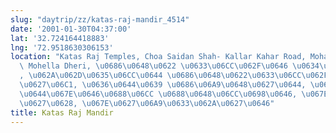 ```yaml
---
slug: "daytrip/zz/katas-raj-mandir_4514"
date: '2001-01-30T04:37:00'
lat: '32.724164418883'
lng: '72.9518630306153'
location: "Katas Raj Temples, Choa Saidan Shah- Kallar Kahar Road, Mohalla Sherazi,\
  \ Mohella Dheri, \u0686\u0648\u0622 \u0633\u06CC\u062F\u0646 \u0634\u0627\u06C1\
  , \u062A\u062D\u0635\u06CC\u0644 \u0686\u0648\u0622\u0633\u06CC\u062F\u0646 \u0634\
  \u0627\u06C1, \u0636\u0644\u0639 \u0686\u06A9\u0648\u0627\u0644, \u0631\u0627\u0648\
  \u0644\u067E\u0646\u0688\u06CC \u0688\u0648\u06CC\u0698\u0646, \u067E\u0646\u062C\
  \u0627\u0628, \u067E\u0627\u06A9\u0633\u062A\u0627\u0646"
title: Katas Raj Mandir
---
```



